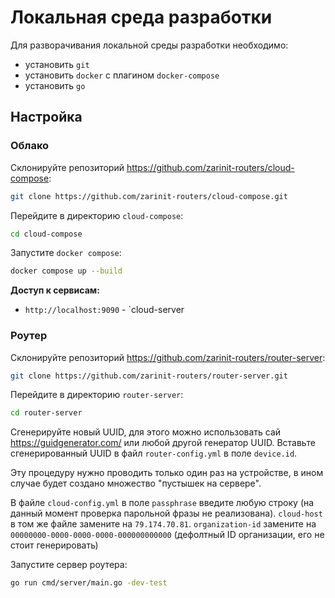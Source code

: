 # Локальная среда разработки

Для разворачивания локальной среды разработки необходимо:

- установить `git`
- установить `docker` с плагином `docker-compose`
- установить `go`

## Настройка

### Облако

Склонируйте репозиторий <https://github.com/zarinit-routers/cloud-compose>:

```bash
git clone https://github.com/zarinit-routers/cloud-compose.git
```

Перейдите в директорию `cloud-compose`:

```bash
cd cloud-compose
```

Запустите `docker compose`:

```bash
docker compose up --build
```

**Доступ к сервисам:**

- `http://localhost:9090` - `cloud-server

### Роутер

Склонируйте репозиторий <https://github.com/zarinit-routers/router-server>:

```bash
git clone https://github.com/zarinit-routers/router-server.git
```

Перейдите в директорию `router-server`:

```bash
cd router-server
```

Сгенерируйте новый UUID, для этого можно использовать сай <https://guidgenerator.com/> или любой другой генератор UUID. Вставьте сгенерированный UUID в файл `router-config.yml` в поле `device.id`.

Эту процедуру нужно проводить только один раз на устройстве, в ином случае будет создано множество "пустышек на сервере".

В файле `cloud-config.yml` в поле `passphrase` введите любую строку (на данный момент проверка парольной фразы не реализована). `cloud-host` в том же файле замените на `79.174.70.81`. `organization-id` замените на `00000000-0000-0000-0000-000000000000` (дефолтный ID организации, его не стоит генерировать)

Запустите сервер роутера:

```bash
go run cmd/server/main.go -dev-test
```
